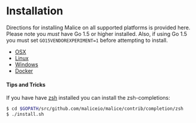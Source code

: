 # Installation

Directions for installing Malice on all supported platforms is provided here. Please note you *must* have Go 1.5 or higher installed. Also, if using Go 1.5 you must set `GO15VENDOREXPERIMENT=1` before attempting to install.

- [OSX](osx/install.md)
- [Linux](linux/install.md)
- [Windows](windows/install.md)
- [Docker](docker)

#### Tips and Tricks

If you have have [zsh](http://www.zsh.org/) installed you can install the zsh-completions:

```bash
$ cd $GOPATH/src/github.com/maliceio/malice/contrib/completion/zsh
$ ./install.sh
```